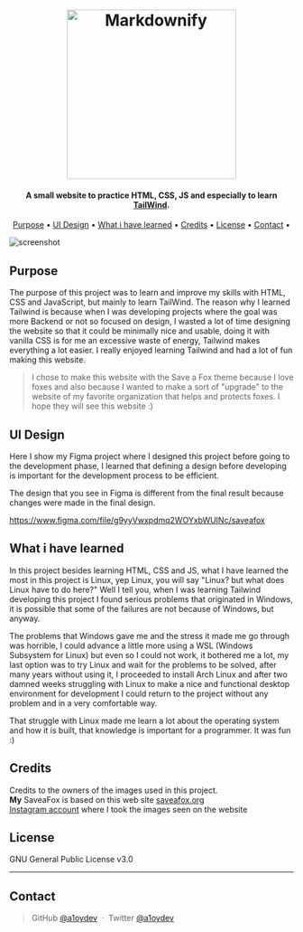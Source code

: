 
<h1 align="center">
  <a href="https://saveafox-aloydev.netlify.app"><img src="https://raw.githubusercontent.com/AloyFox/SaveaFox/main/public/assets/img/logoDark.webp" alt="Markdownify" width="300"></a>
</h1>

<h4 align="center">A small website to practice HTML, CSS, JS and especially to learn <a href="tailwindcss.com" target="_blank">TailWind</a>.</h4>

<p align="center">
  <a href="#purpose">Purpose</a> •
  <a href="#ui-design">UI Design</a> •
  <a href="#what-i-have-learned">What i have learned</a> •
  <a href="#credits">Credits</a> •
  <a href="#license">License</a> •
  <a href="#contact">Contact</a> •
</p>

![screenshot](https://github.com/AloyFox/SaveaFox/blob/main/public/assets/saveafox_gif.gif)

## Purpose

The purpose of this project was to learn and improve my skills with HTML, CSS and JavaScript, but mainly to learn TailWind.
The reason why I learned Tailwind is because when I was developing projects where the goal was more Backend or not so focused on design, I wasted a lot of time designing the website so that it could be minimally nice and usable, doing it with vanilla CSS is for me an excessive waste of energy, Tailwind makes everything a lot easier.
I really enjoyed learning Tailwind and had a lot of fun making this website.
<br>

> I chose to make this website with the Save a Fox theme because I love foxes and also because I wanted to make a sort of "upgrade" to the website of my favorite organization that helps and protects foxes.
I hope they will see this website :)

## UI Design

Here I show my Figma project where I designed this project before going to the development phase, I learned that defining a design before developing is important for the development process to be efficient. 

The design that you see in Figma is different from the final result because changes were made in the final design.

https://www.figma.com/file/g9yyVwxpdmq2WOYxbWUINc/saveafox

## What i have learned

In this project besides learning HTML, CSS and JS, what I have learned the most in this project is Linux, yep Linux, you will say "Linux? but what does Linux have to do here?" Well I tell you, when I was learning Tailwind developing this project I found serious problems that originated in Windows, it is possible that some of the failures are not because of Windows, but anyway.

The problems that Windows gave me and the stress it made me go through was horrible, I could advance a little more using a WSL (Windows Subsystem for Linux) but even so I could not work, it bothered me a lot, my last option was to try Linux and wait for the problems to be solved, after many years without using it, I proceeded to install Arch Linux and after two damned weeks struggling with Linux to make a nice and functional desktop environment for development I could return to the project without any problem and in a very comfortable way.

That struggle with Linux made me learn a lot about the operating system and how it is built, that knowledge is important for a programmer.
It was fun :)

## Credits

Credits to the owners of the images used in this project.
<br>
**My** SaveaFox is based on this web site <a href="https://saveafox.org">saveafox.org</a>
<br>
<a href="https://www.instagram.com/saveafox_rescue">Instagram account</a> where I took the images seen on the website

## License

GNU General Public License v3.0

---
## Contact

> GitHub [@a1oydev](https://github.com/A1oyDev) &nbsp;&middot;&nbsp;
> Twitter [@a1oydev](https://twitter.com/A1oyDev)
